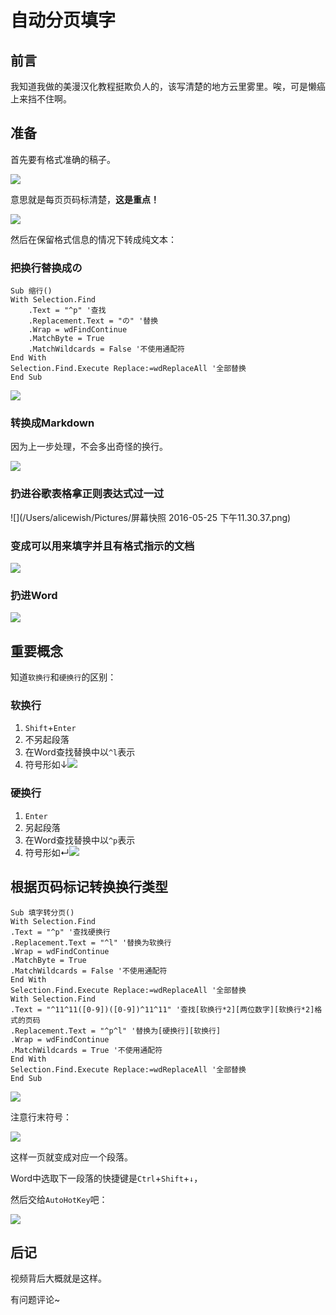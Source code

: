 # 自动分页填字

## 前言

我知道我做的美漫汉化教程挺欺负人的，该写清楚的地方云里雾里。唉，可是懒癌上来挡不住啊。

## 准备

首先要有格式准确的稿子。

![](/Users/alicewish/Pictures/FastStone/2016-05-25_231655.png)

意思就是每页页码标清楚，**这是重点！**

![](/Users/alicewish/Pictures/FastStone/2016-05-25_233314.png)



然后在保留格式信息的情况下转成纯文本：

### 把换行替换成の

```vbscript
Sub 缩行()
With Selection.Find
	.Text = "^p" '查找
	.Replacement.Text = "の" '替换
	.Wrap = wdFindContinue
	.MatchByte = True
	.MatchWildcards = False '不使用通配符
End With
Selection.Find.Execute Replace:=wdReplaceAll '全部替换
End Sub
```

![](/Users/alicewish/Pictures/FastStone/2016-05-25_232610.png)

### 转换成Markdown

因为上一步处理，不会多出奇怪的换行。

![](/Users/alicewish/Pictures/FastStone/2016-05-25_232715.png)

### 扔进谷歌表格拿正则表达式过一过

![](/Users/alicewish/Pictures/屏幕快照 2016-05-25 下午11.30.37.png)

### 变成可以用来填字并且有格式指示的文档

![](/Users/alicewish/Pictures/FastStone/2016-05-25_233123.png)

### 扔进Word

![](/Users/alicewish/Pictures/FastStone/2016-05-25_233218.png)



## 重要概念

知道`软换行`和`硬换行`的区别：

### 软换行

1. `Shift`+`Enter`
2. 不另起段落
3. 在Word查找替换中以`^l`表示
4. 符号形如↓![](/Users/alicewish/Pictures/FastStone/2016-05-25_232131.png)

### 硬换行

1. `Enter`
2. 另起段落
3. 在Word查找替换中以`^p`表示
4. 符号形如↵![](/Users/alicewish/Pictures/FastStone/2016-05-25_232333.png)

## 根据页码标记转换换行类型

```vbscript
Sub 填字转分页()
With Selection.Find
.Text = "^p" '查找硬换行
.Replacement.Text = "^l" '替换为软换行
.Wrap = wdFindContinue
.MatchByte = True
.MatchWildcards = False '不使用通配符
End With
Selection.Find.Execute Replace:=wdReplaceAll '全部替换
With Selection.Find
.Text = "^11^11([0-9])([0-9])^11^11" '查找[软换行*2][两位数字][软换行*2]格式的页码
.Replacement.Text = "^p^l" '替换为[硬换行][软换行]
.Wrap = wdFindContinue
.MatchWildcards = True '不使用通配符
End With
Selection.Find.Execute Replace:=wdReplaceAll '全部替换
End Sub
```

![](/Users/alicewish/Pictures/FastStone/2016-05-25_234554.png)

注意行末符号：

![](/Users/alicewish/Pictures/FastStone/2016-05-25_234723.png)

这样一页就变成对应一个段落。

Word中选取下一段落的快捷键是`Ctrl`+`Shift`+`↓`，

然后交给`AutoHotKey`吧：

![](/Users/alicewish/Pictures/FastStone/2016-05-25_235322.png)

## 后记

视频背后大概就是这样。

有问题评论~

